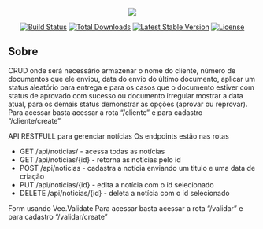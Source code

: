<p align="center"><img src="https://laravel.com/assets/img/components/logo-laravel.svg"></p>

<p align="center">
<a href="https://travis-ci.org/laravel/framework"><img src="https://travis-ci.org/laravel/framework.svg" alt="Build Status"></a>
<a href="https://packagist.org/packages/laravel/framework"><img src="https://poser.pugx.org/laravel/framework/d/total.svg" alt="Total Downloads"></a>
<a href="https://packagist.org/packages/laravel/framework"><img src="https://poser.pugx.org/laravel/framework/v/stable.svg" alt="Latest Stable Version"></a>
<a href="https://packagist.org/packages/laravel/framework"><img src="https://poser.pugx.org/laravel/framework/license.svg" alt="License"></a>
</p>

## Sobre
CRUD onde  será necessário armazenar o nome do cliente, número de documentos que ele enviou, data do envio do último documento, aplicar um status aleatório para entrega e para os casos que o documento estiver com status de aprovado com sucesso ou documento irregular mostrar a data atual, para os demais status demonstrar as opções (aprovar ou reprovar).
Para acessar basta acessar a rota “/cliente” e para cadastro “/cliente/create”

API RESTFULL para gerenciar notícias
Os endpoints estão nas rotas

- GET /api/noticias/ - acessa todas as notícias
- GET /api/noticias/{id} - retorna as notícias pelo id
- POST /api/noticias - cadastra a notícia enviando um titulo e uma data de criação
- PUT  /api/noticias/{id}  - edita a notícia com o id selecionado
- DELETE  /api/noticias/{id}  - deleta a notícia com o id selecionado

Form usando Vee.Validate
Para acessar basta acessar a rota “/validar” e para cadastro “/validar/create”
